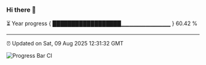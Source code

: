 ### Hi there 👋

⏳ Year progress { ██████████████████▁▁▁▁▁▁▁▁▁▁▁▁ } 60.42 %

---

⏰ Updated on Sat, 09 Aug 2025 12:31:32 GMT

![Progress Bar CI](https://github.com/liununu/liununu/workflows/Progress%20Bar%20CI/badge.svg)
